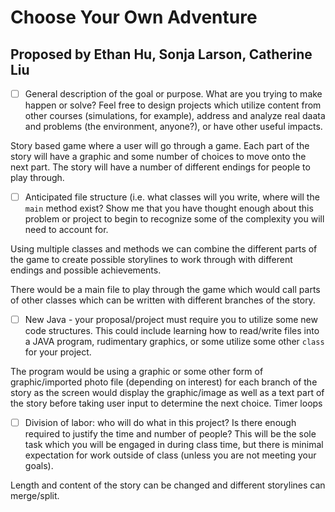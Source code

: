 # Choose Your Own Adventure

## Proposed by Ethan Hu, Sonja Larson, Catherine Liu


- [ ] General description of the goal or purpose. What are you trying to make happen or solve? Feel free to design projects which utilize content from other courses (simulations, for example), address and analyze real daata and problems (the environment, anyone?), or have other useful impacts.

Story based game where a user will go through a game. Each part of the story will have a graphic and some number of choices to move onto the next part. The story will have a number of different endings for people to play through.



- [ ] Anticipated file structure (i.e. what classes will you write, where will the `main` method exist? Show me that you have thought enough about this problem or project to begin to recognize some of the complexity you will need to account for.

Using multiple classes and methods we can combine the different parts of the game to create possible storylines to work through with different endings and possible achievements.

There would be a main file to play through the game which would call parts of other classes which can be written with different branches of the story.


- [ ] New Java - your proposal/project must require you to utilize some new code structures. This could include learning how to read/write files into a JAVA program, rudimentary graphics, or some utilize some other `class` for your project.


The program would be using a graphic or some other form of graphic/imported photo file (depending on interest) for each branch of the story as the screen would display the graphic/image as well as a text part of the story before taking user input to determine the next choice. Timer loops


- [ ] Division of labor: who will do what in this project? Is there enough required to justify the time and number of people? This will be the sole task which you will be engaged in during class time, but there is minimal expectation for work outside of class (unless you are not meeting your goals).

Length and content of the story can be changed and different storylines can merge/split.
